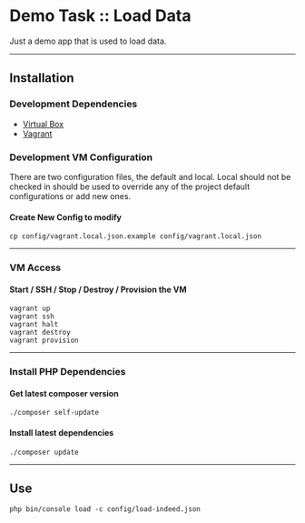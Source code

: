 Demo Task :: Load Data
======================

Just a demo app that is used to load data.  

----

Installation 
------------

### Development Dependencies

- [Virtual Box](https://www.virtualbox.org/wiki/Downloads)
- [Vagrant](https://www.vagrantup.com/downloads.html)

### Development VM Configuration
There are two configuration files, the default and local. Local should not be checked in should be used to override any of the project default configurations or add new ones. 

#### Create New Config to modify
```
cp config/vagrant.local.json.example config/vagrant.local.json
```

----

### VM Access

#### Start / SSH / Stop / Destroy / Provision the VM

```
vagrant up
vagrant ssh
vagrant halt
vagrant destroy
vagrant provision
```

----

### Install PHP Dependencies

#### Get latest composer version
```
./composer self-update
```

#### Install latest dependencies
```
./composer update
```

----

Use
---

```
php bin/console load -c config/load-indeed.json
```



